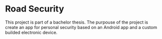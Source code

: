 # Road Security
This project is part of a bachelor thesis.
The purpouse of the project is create an app for personal security based on an Android app and a custom builded electronic device.
